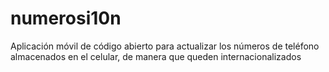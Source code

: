 # numerosi10n
Aplicación móvil de código abierto para actualizar los números de teléfono almacenados en el celular, de manera que queden internacionalizados
